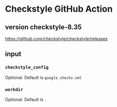 # Checkstyle GitHub Action

## version checkstyle-8.35
https://github.com/checkstyle/checkstyle/releases

## input

### `checkstyle_config`
Optional. Default is `google_checks.xml`

### `workdir`
Optional. Default is `.`
